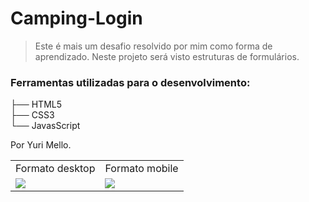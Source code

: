 # Camping-Login
> Este é mais um desafio resolvido por mim como forma de aprendizado. Neste projeto será visto estruturas de formulários.


### Ferramentas utilizadas para o desenvolvimento:

├── HTML5 <br>
├── CSS3 <br>
└── JavasScript

Por Yuri Mello.


<table>
  <tr>
    <td>Formato desktop </td>
     <td>Formato mobile</td>
     
  </tr>
  <tr>
    <td valign="top"><img src="https://user-images.githubusercontent.com/58647179/168407298-1329a6ee-17e4-4d26-ac25-895a10f06747.png" ></td>
    <td valign="top"><img src="https://user-images.githubusercontent.com/58647179/168407317-e9b3b727-c208-4212-9e47-a3f3a1e7daa0.png" ></td>
    
  </tr>
 </table>
